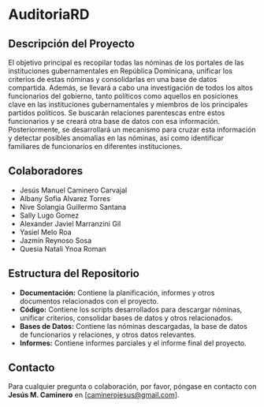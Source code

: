 # AuditoriaRD

## Descripción del Proyecto
El objetivo principal es recopilar todas las nóminas de los portales de las instituciones gubernamentales en República Dominicana, unificar los criterios de estas nóminas y consolidarlas en una base de datos compartida. Además, se llevará a cabo una investigación de todos los altos funcionarios del gobierno, tanto políticos como aquellos en posiciones clave en las instituciones gubernamentales y miembros de los principales partidos políticos. Se buscarán relaciones parentescas entre estos funcionarios y se creará otra base de datos con esa información. Posteriormente, se desarrollará un mecanismo para cruzar esta información y detectar posibles anomalías en las nóminas, así como identificar familiares de funcionarios en diferentes instituciones.

## Colaboradores
- Jesús Manuel Caminero Carvajal
- Albany Sofia Alvarez Torres
- Nive Solangia Guillermo Santana
- Sally Lugo Gomez
- Alexander Javiel Marranzini Gil
- Yasiel Melo Roa
- Jazmín Reynoso Sosa
- Quesia Natali Ynoa Roman

## Estructura del Repositorio
- **Documentación:** Contiene la planificación, informes y otros documentos relacionados con el proyecto.
- **Código:** Contiene los scripts desarrollados para descargar nóminas, unificar criterios, consolidar bases de datos y otros relacionados.
- **Bases de Datos:** Contiene las nóminas descargadas, la base de datos de funcionarios y relaciones, y otros datos relevantes.
- **Informes:** Contiene informes parciales y el informe final del proyecto.

## Contacto
Para cualquier pregunta o colaboración, por favor, póngase en contacto con **Jesús M. Caminero** en [caminerojesus@gmail.com].
